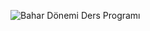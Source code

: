 ![Bahar Dönemi Ders Programı](https://github.com/user-attachments/assets/bea51e54-9ac3-4d9d-833f-fb8b9b9aa376)

